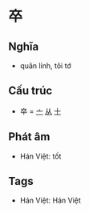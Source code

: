 # 卒

## Nghĩa

* quân lính, tôi tớ

## Cấu trúc
* 卒 = [亠](亠.md) [从](从.md) [十](十.md)

## Phát âm

* Hán Việt: tốt

## Tags
* Hán Việt: Hán Việt

<script>window.HANZI_FIELD='卒';</script>
